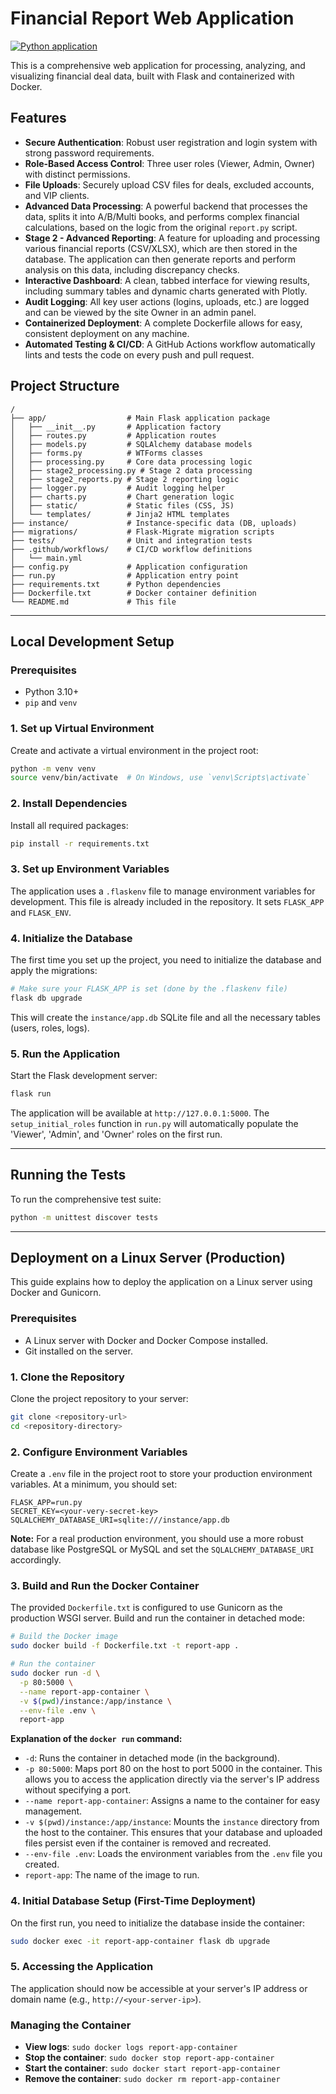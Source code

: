 # Financial Report Web Application


[![Python application](https://github.com/mhdi002/111/actions/workflows/main.yml/badge.svg)](https://github.com/mhdi002/111/actions/workflows/main.yml)

This is a comprehensive web application for processing, analyzing, and visualizing financial deal data, built with Flask and containerized with Docker.

## Features

- **Secure Authentication**: Robust user registration and login system with strong password requirements.
- **Role-Based Access Control**: Three user roles (Viewer, Admin, Owner) with distinct permissions.
- **File Uploads**: Securely upload CSV files for deals, excluded accounts, and VIP clients.
- **Advanced Data Processing**: A powerful backend that processes the data, splits it into A/B/Multi books, and performs complex financial calculations, based on the logic from the original `report.py` script.
- **Stage 2 - Advanced Reporting**: A feature for uploading and processing various financial reports (CSV/XLSX), which are then stored in the database. The application can then generate reports and perform analysis on this data, including discrepancy checks.
- **Interactive Dashboard**: A clean, tabbed interface for viewing results, including summary tables and dynamic charts generated with Plotly.
- **Audit Logging**: All key user actions (logins, uploads, etc.) are logged and can be viewed by the site Owner in an admin panel.
- **Containerized Deployment**: A complete Dockerfile allows for easy, consistent deployment on any machine.
- **Automated Testing & CI/CD**: A GitHub Actions workflow automatically lints and tests the code on every push and pull request.

## Project Structure

```
/
├── app/                  # Main Flask application package
│   ├── __init__.py       # Application factory
│   ├── routes.py         # Application routes
│   ├── models.py         # SQLAlchemy database models
│   ├── forms.py          # WTForms classes
│   ├── processing.py     # Core data processing logic
│   ├── stage2_processing.py # Stage 2 data processing
│   ├── stage2_reports.py # Stage 2 reporting logic
│   ├── logger.py         # Audit logging helper
│   ├── charts.py         # Chart generation logic
│   ├── static/           # Static files (CSS, JS)
│   └── templates/        # Jinja2 HTML templates
├── instance/             # Instance-specific data (DB, uploads)
├── migrations/           # Flask-Migrate migration scripts
├── tests/                # Unit and integration tests
├── .github/workflows/    # CI/CD workflow definitions
│   └── main.yml
├── config.py             # Application configuration
├── run.py                # Application entry point
├── requirements.txt      # Python dependencies
├── Dockerfile.txt        # Docker container definition
└── README.md             # This file
```

---

## Local Development Setup

### Prerequisites
- Python 3.10+
- `pip` and `venv`

### 1. Set up Virtual Environment
Create and activate a virtual environment in the project root:
```bash
python -m venv venv
source venv/bin/activate  # On Windows, use `venv\Scripts\activate`
```

### 2. Install Dependencies
Install all required packages:
```bash
pip install -r requirements.txt
```

### 3. Set up Environment Variables
The application uses a `.flaskenv` file to manage environment variables for development. This file is already included in the repository. It sets `FLASK_APP` and `FLASK_ENV`.

### 4. Initialize the Database
The first time you set up the project, you need to initialize the database and apply the migrations:
```bash
# Make sure your FLASK_APP is set (done by the .flaskenv file)
flask db upgrade
```
This will create the `instance/app.db` SQLite file and all the necessary tables (users, roles, logs).

### 5. Run the Application
Start the Flask development server:
```bash
flask run
```
The application will be available at `http://127.0.0.1:5000`. The `setup_initial_roles` function in `run.py` will automatically populate the 'Viewer', 'Admin', and 'Owner' roles on the first run.

---

## Running the Tests

To run the comprehensive test suite:
```bash
python -m unittest discover tests
```

---

## Deployment on a Linux Server (Production)

This guide explains how to deploy the application on a Linux server using Docker and Gunicorn.

### Prerequisites
- A Linux server with Docker and Docker Compose installed.
- Git installed on the server.

### 1. Clone the Repository
Clone the project repository to your server:
```bash
git clone <repository-url>
cd <repository-directory>
```

### 2. Configure Environment Variables
Create a `.env` file in the project root to store your production environment variables. At a minimum, you should set:
```
FLASK_APP=run.py
SECRET_KEY=<your-very-secret-key>
SQLALCHEMY_DATABASE_URI=sqlite:///instance/app.db
```
**Note:** For a real production environment, you should use a more robust database like PostgreSQL or MySQL and set the `SQLALCHEMY_DATABASE_URI` accordingly.

### 3. Build and Run the Docker Container
The provided `Dockerfile.txt` is configured to use Gunicorn as the production WSGI server. Build and run the container in detached mode:

```bash
# Build the Docker image
sudo docker build -f Dockerfile.txt -t report-app .

# Run the container
sudo docker run -d \
  -p 80:5000 \
  --name report-app-container \
  -v $(pwd)/instance:/app/instance \
  --env-file .env \
  report-app
```

**Explanation of the `docker run` command:**
- `-d`: Runs the container in detached mode (in the background).
- `-p 80:5000`: Maps port 80 on the host to port 5000 in the container. This allows you to access the application directly via the server's IP address without specifying a port.
- `--name report-app-container`: Assigns a name to the container for easy management.
- `-v $(pwd)/instance:/app/instance`: Mounts the `instance` directory from the host to the container. This ensures that your database and uploaded files persist even if the container is removed and recreated.
- `--env-file .env`: Loads the environment variables from the `.env` file you created.
- `report-app`: The name of the image to run.

### 4. Initial Database Setup (First-Time Deployment)
On the first run, you need to initialize the database inside the container:
```bash
sudo docker exec -it report-app-container flask db upgrade
```

### 5. Accessing the Application
The application should now be accessible at your server's IP address or domain name (e.g., `http://<your-server-ip>`).

### Managing the Container
- **View logs**: `sudo docker logs report-app-container`
- **Stop the container**: `sudo docker stop report-app-container`
- **Start the container**: `sudo docker start report-app-container`
- **Remove the container**: `sudo docker rm report-app-container`
